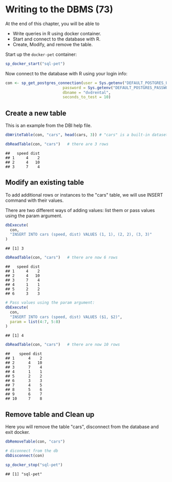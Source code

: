 # Writing to the DBMS (73)

At the end of this chapter, you will be able to 

  * Write queries in R using docker container.
  * Start and connect to the database with R.
  * Create, Modify, and remove the table.


Start up the `docker-pet` container:


```r
sp_docker_start("sql-pet")
```


Now connect to the database with R using your login info:

```r
con <- sp_get_postgres_connection(user = Sys.getenv("DEFAULT_POSTGRES_USER_NAME"),
                         password = Sys.getenv("DEFAULT_POSTGRES_PASSWORD"),
                         dbname = "dvdrental",
                         seconds_to_test = 10)
```
## Create a new table

This is an example from the DBI help file.


```r
dbWriteTable(con, "cars", head(cars, 3)) # "cars" is a built-in dataset, not to be confused with mtcars

dbReadTable(con, "cars")   # there are 3 rows
```

```
##   speed dist
## 1     4    2
## 2     4   10
## 3     7    4
```
## Modify an existing table

To add additional rows or instances to the "cars" table, we will use INSERT command with their values.

There are two different ways of adding values: list them or pass values using the param argument. 


```r
dbExecute(
  con,
  "INSERT INTO cars (speed, dist) VALUES (1, 1), (2, 2), (3, 3)"
)
```

```
## [1] 3
```

```r
dbReadTable(con, "cars")   # there are now 6 rows
```

```
##   speed dist
## 1     4    2
## 2     4   10
## 3     7    4
## 4     1    1
## 5     2    2
## 6     3    3
```

```r
# Pass values using the param argument:
dbExecute(
  con,
  "INSERT INTO cars (speed, dist) VALUES ($1, $2)",
  param = list(4:7, 5:8)
)
```

```
## [1] 4
```

```r
dbReadTable(con, "cars")   # there are now 10 rows
```

```
##    speed dist
## 1      4    2
## 2      4   10
## 3      7    4
## 4      1    1
## 5      2    2
## 6      3    3
## 7      4    5
## 8      5    6
## 9      6    7
## 10     7    8
```

## Remove table and Clean up

Here you will remove the table "cars", disconnect from the database and exit docker.


```r
dbRemoveTable(con, "cars")

# diconnect from the db
dbDisconnect(con)

sp_docker_stop("sql-pet")
```

```
## [1] "sql-pet"
```

